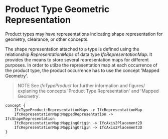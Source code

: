 Product Type Geometric Representation
=====================================

Product types may have representations indicating shape representation for geometry, clearance, or other concepts.

The shape representation attached to a type is defined using the relationship _RepresentationMaps_ of data type _IfcRepresentationMap_. It provides the means to store several representation maps for different purposes. In order to utilze the representation map at each occurrence of the product type, the product occurrence has to use the concept 'Mapped Geometry'.

> NOTE  See _IfcTypeProduct_ for further information and figures/ explaning the concepts 'Product Type Representation' and 'Mapped Geometry'.

```
concept {
    IfcTypeProduct:RepresentationMaps -> IfcRepresentationMap
    IfcRepresentationMap:MappedRepresentation -> IfcShapeRepresentation
    IfcRepresentationMap:MappingOrigin -> IfcAxis2Placement2D
    IfcRepresentationMap:MappingOrigin -> IfcAxis2Placement3D
}
```
